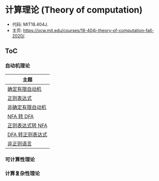 # 计算理论 (Theory of computation)

- 代码: MIT18.404J.
- 主页: <https://ocw.mit.edu/courses/18-404j-theory-of-computation-fall-2020/>.

## ToC

### 自动机理论

| 主题                                    |
| --------------------------------------- |
| [确定有限自动机](确定有限自动机.md)     |
| [正则表达式](正则表达式.md)             |
| [非确定有限自动机](非确定有限自动机.md) |
| [NFA 转 DFA](NFA_转_DFA.md)             |
| [正则表达式转 NFA](正则表达式转_NFA.md) |
| [DFA 转正则表达式](DFA_转正则表达式.md) |
| [非正则语言](非正则语言.md)             |

### 可计算性理论

### 计算复杂性理论
